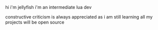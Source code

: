 hi i'm jellyfish
i'm an intermediate lua dev

constructive criticism is always appreciated as i am still learning
all my projects will be open source
